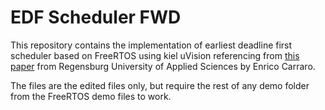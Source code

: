 # EDF Scheduler FWD

This repository contains the implementation of earliest deadline first scheduler based on FreeRTOS using kiel uVision referencing from [this paper](https://drive.google.com/file/d/168CTtdRg9bC8qCEDYZ4aFjsa5cwQ6Qws/view?usp=share_link) from Regensburg University of Applied Sciences by Enrico Carraro.

The files are the edited files only, but require the rest of any demo folder from the FreeRTOS demo files to work.
